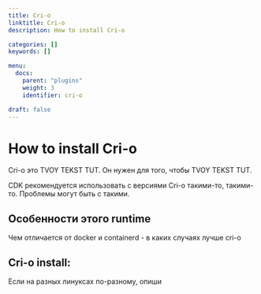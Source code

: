 ```yaml
---
title: Cri-o
linktitle: Cri-o
description: How to install Cri-o

categories: []
keywords: []

menu:
  docs:
    parent: "plugins"
    weight: 3
    identifier: cri-o

draft: false
---
```

# How to install Cri-o
Cri-o это TVOY TEKST TUT. Он нужен для того, чтобы TVOY TEKST TUT.

CDK рекомендуется использовать с версиями Cri-o такими-то, такими-то. Проблемы могут быть с такими.

## Особенности этого runtime
Чем отличается от docker и containerd - в каких случаях лучше cri-o


## Cri-o install:
Если на разных линуксах по-разному, опиши
